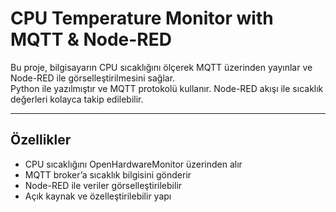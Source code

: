 # CPU Temperature Monitor with MQTT & Node-RED

Bu proje, bilgisayarın CPU sıcaklığını ölçerek MQTT üzerinden yayınlar ve Node-RED ile görselleştirilmesini sağlar.  
Python ile yazılmıştır ve MQTT protokolü kullanır. Node-RED akışı ile sıcaklık değerleri kolayca takip edilebilir.

---

##  Özellikler
- CPU sıcaklığını OpenHardwareMonitor üzerinden alır  
- MQTT broker’a sıcaklık bilgisini gönderir  
- Node-RED ile veriler görselleştirilebilir  
- Açık kaynak ve özelleştirilebilir yapı  

